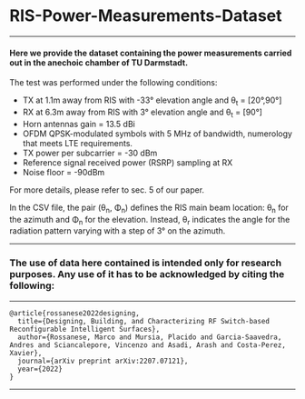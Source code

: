 # RIS-Power-Measurements-Dataset
***
#### Here we provide the dataset containing the power measurements carried out in the anechoic chamber of TU Darmstadt. 
The test was performed under the following conditions:
* TX at 1.1m away from RIS with -33° elevation angle and θ<sub>t</sub> = [20°,90°] 
* RX at 6.3m away from RIS with 3° elevation angle and θ<sub>t</sub> = [90°]
* Horn antennas gain = 13.5 dBi 
* OFDM QPSK-modulated symbols with 5 MHz of bandwidth, numerology that meets LTE requirements. 
* TX power per subcarrier = -30 dBm
* Reference signal received power (RSRP) sampling at RX
* Noise floor = -90dBm

For more details, please refer to sec. 5 of our paper.

In the CSV file, the pair (θ<sub>n</sub>, Φ<sub>n</sub>) defines the RIS main beam location: θ<sub>n</sub> for the azimuth and Φ<sub>n</sub> for the elevation.
Instead, θ<sub>r</sub> indicates the angle for the radiation pattern varying with a step of 3° on the azimuth.

***

### The use of data here contained is intended only for research purposes. Any use of it has to be acknowledged by citing the following:
---
```
@article{rossanese2022designing,
  title={Designing, Building, and Characterizing RF Switch-based Reconfigurable Intelligent Surfaces},
  author={Rossanese, Marco and Mursia, Placido and Garcia-Saavedra, Andres and Sciancalepore, Vincenzo and Asadi, Arash and Costa-Perez, Xavier},
  journal={arXiv preprint arXiv:2207.07121},
  year={2022}
}
```
---
